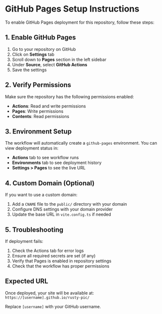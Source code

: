 # GitHub Pages Setup Instructions

To enable GitHub Pages deployment for this repository, follow these steps:

## 1. Enable GitHub Pages

1. Go to your repository on GitHub
2. Click on **Settings** tab
3. Scroll down to **Pages** section in the left sidebar
4. Under **Source**, select **GitHub Actions**
5. Save the settings

## 2. Verify Permissions

Make sure the repository has the following permissions enabled:

- **Actions**: Read and write permissions
- **Pages**: Write permissions
- **Contents**: Read permissions

## 3. Environment Setup

The workflow will automatically create a `github-pages` environment. You can view deployment status in:

- **Actions** tab to see workflow runs
- **Environments** tab to see deployment history
- **Settings > Pages** to see the live URL

## 4. Custom Domain (Optional)

If you want to use a custom domain:

1. Add a `CNAME` file to the `public/` directory with your domain
2. Configure DNS settings with your domain provider
3. Update the base URL in `vite.config.ts` if needed

## 5. Troubleshooting

If deployment fails:

1. Check the Actions tab for error logs
2. Ensure all required secrets are set (if any)
3. Verify that Pages is enabled in repository settings
4. Check that the workflow has proper permissions

## Expected URL

Once deployed, your site will be available at:
`https://[username].github.io/rusty-pic/`

Replace `[username]` with your GitHub username.